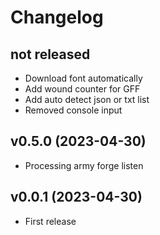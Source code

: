 # Changelog

## not released

- Download font automatically
- Add wound counter for GFF
- Add auto detect json or txt list
- Removed console input

## v0.5.0 (2023-04-30)

- Processing army forge listen

## v0.0.1 (2023-04-30)

- First release
